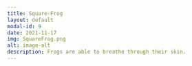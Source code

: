 ```yaml
---
title: Square-Frog
layout: default
modal-id: 9
date: 2021-11-17
img: SquareFrog.png
alt: image-alt
description: Frogs are able to breathe through their skin.
---
```

